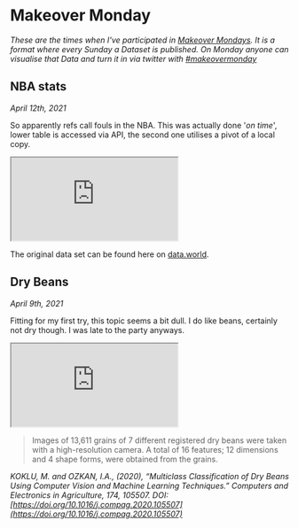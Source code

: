 # Makeover Monday

*These are the times when I've participated in [Makeover Mondays](https://www.makeovermonday.co.uk). It is a format where every Sunday a Dataset is published. On Monday anyone can visualise that Data and turn it in via twitter with [#makeovermonday](https://twitter.com/hashtag/MakeoverMonday)*

## NBA stats

*April 12th, 2021*

So apparently refs call fouls in the NBA. This was actually done '*on time*', lower table is accessed via API, the second one utilises a pivot of a local copy.

<div class="h_iframe">
  <iframe
      src="https://public.tableau.com/views/2015W15_NBA_refs/NBAfouls?:language=en-GB&:display_count=y&:origin=viz_share_link">
  </iframe>
</div>

The original data set can be found here on [data.world](https://data.world/makeovermonday/2021w15).

## Dry Beans

*April 9th, 2021*

Fitting for my first try, this topic seems a bit dull. I do like beans, certainly not dry though. I was late to the party anyways.

<div class="h_iframe">
  <iframe
      src="https://public.tableau.com/views/DryBeans_16179588717950/DryBeans?:language=en-GB&:display_count=y&publish=yes&:origin=viz_share_link">
  </iframe>
</div>

> Images of 13,611 grains of 7 different registered dry beans were taken with a high-resolution camera. A total of 16 features; 12 dimensions and 4 shape forms, were obtained from the grains.

*KOKLU, M. and OZKAN, I.A., (2020), “Multiclass Classification of Dry Beans Using Computer Vision and Machine Learning Techniques.” Computers and Electronics in Agriculture, 174, 105507. DOI: [https://doi.org/10.1016/j.compag.2020.105507](https://doi.org/10.1016/j.compag.2020.105507)*


